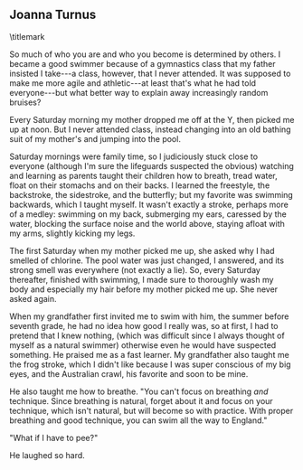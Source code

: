 ## Joanna Turnus
\titlemark

So much of who you are and who you become is determined by others. I
became a good swimmer because of a gymnastics class that my father
insisted I take---a class, however, that I never attended. It was
supposed to make me more agile and athletic---at least that's what he
had told everyone---but what better way to explain away increasingly
random bruises?

Every Saturday morning my mother dropped me off at the Y, then picked me
up at noon. But I never attended class, instead changing into an old
bathing suit of my mother's and jumping into the pool.

Saturday mornings were family time, so I judiciously stuck close to
everyone (although I'm sure the lifeguards suspected the obvious)
watching and learning as parents taught their children how to breath,
tread water, float on their stomachs and on their backs. I learned the
freestyle, the backstroke, the sidestroke, and the butterfly; but my
favorite was swimming backwards, which I taught myself. It wasn't
exactly a stroke, perhaps more of a medley: swimming on my back,
submerging my ears, caressed by the water, blocking the surface noise
and the world above, staying afloat with my arms, slightly kicking my
legs.

The first Saturday when my mother picked me up, she asked why I had
smelled of chlorine. The pool water was just changed, I answered, and
its strong smell was everywhere (not exactly a lie). So, every Saturday
thereafter, finished with swimming, I made sure to thoroughly wash my
body and especially my hair before my mother picked me up. She never
asked again.

When my grandfather first invited me to swim with him, the summer before
seventh grade, he had no idea how good I really was, so at first, I had
to pretend that I knew nothing, (which was difficult since I always
thought of myself as a natural swimmer) otherwise even he would have
suspected something. He praised me as a fast learner. My grandfather
also taught me the frog stroke, which I didn't like because I was super
conscious of my big eyes, and the Australian crawl, his favorite and
soon to be mine.

He also taught me how to breathe. "You can't focus on breathing *and*
technique. Since breathing is natural, forget about it and focus on your
technique, which isn't natural, but will become so with practice. With
proper breathing and good technique, you can swim all the way to
England."

"What if I have to pee?"

He laughed so hard.

